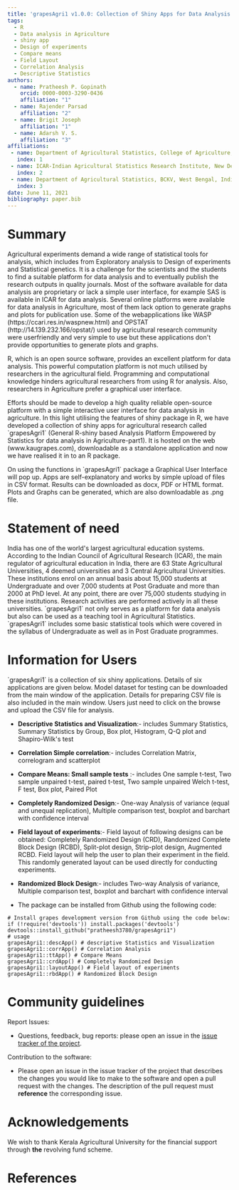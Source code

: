 ```yaml
---
title: 'grapesAgri1 v1.0.0: Collection of Shiny Apps for Data Analysis in Agriculture'
tags:
  - R
  - Data analysis in Agriculture
  - shiny app
  - Design of experiments
  - Compare means
  - Field Layout
  - Correlation Analysis
  - Descriptive Statistics
authors:
  - name: Pratheesh P. Gopinath
    orcid: 0000-0003-3290-0436
    affiliation: "1"
  - name: Rajender Parsad
    affiliation: "2"
  - name: Brigit Joseph
    affiliation: "1"
  - name: Adarsh V. S.
    affiliation: "3"
affiliations:
 - name: Department of Agricultural Statistics, College of Agriculture, Vellayani, Kerala Agricultural University, Kerala, India.
   index: 1
 - name: ICAR-Indian Agricultural Statistics Research Institute, New Delhi, India.
   index: 2
 - name: Department of Agricultural Statistics, BCKV, West Bengal, India
   index: 3
date: June 11, 2021 
bibliography: paper.bib
---
```


# Summary

<p>
Agricultural experiments demand a wide range of statistical tools for analysis, which includes from Exploratory analysis to Design of experiments and Statistical genetics. It is a challenge for the scientists and the students to find a suitable platform for data analysis and to eventually publish the research outputs in quality journals. Most of the software available for data analysis are proprietary or lack a simple user interface, for example SAS is available in ICAR for data analysis. Several online platforms were available for data analysis in Agriculture, most of them lack option to generate graphs and plots for publication use. Some of the webapplications like WASP (https://ccari.res.in/waspnew.html) and OPSTAT (http://14.139.232.166/opstat/) used by agricultural research community were userfriendly and very simple to use but these applications don't provide opportunities to generate plots and graphs.
</p>

<p>
R, which is an open source software, provides an excellent platform for data analysis. This powerful computation platform is not much utilised by researchers in the agricultural field. Programming and computational knowledge hinders agricultural researchers from using R for analysis. Also, researchers in Agriculture prefer a graphical user interface.
</p>

<p>
Efforts should be made to develop a high quality reliable open-source platform with a simple interactive user interface for data analysis in agriculture. In this light utilising the features of shiny package in R, we have developed a collection of shiny apps for agricultural research called `grapesAgri1` (General R-shiny based Analysis Platform Empowered by Statistics for data analysis in Agriculture-part1). It is hosted on the web (www.kaugrapes.com), downloadable as a standalone application and now we have realised it in to an R package.


</p>

<p>
On using the functions in `grapesAgri1` package a Graphical User Interface will pop up. Apps are self-explanatory and works by simple upload of files in CSV format. Results can be downloaded as docx, PDF or HTML format. Plots and Graphs can be generated, which are also downloadable as .png file.
</p>

# Statement of need
<p>
India has one of the world's largest agricultural education systems. According to the Indian Council of Agricultural Research (ICAR), the main regulator of agricultural education in India, there are 63 State Agricultural Universities, 4 deemed universities and 3 Central Agricultural Universities. These institutions enrol on an annual basis about 15,000 students at Undergraduate and over 7,000 students at Post Graduate and more than 2000 at PhD level. At any point, there are over 75,000 students studying in these institutions. Research activities are performed actively in all these universities. `grapesAgri1` not only serves as a platform for data analysis but also can be used as a teaching tool in Agricultural Statistics. `grapesAgri1` includes some basic statistical tools which were covered in the syllabus of Undergraduate as well as in Post Graduate programmes.

</p>

# Information for Users

<p>
`grapesAgri1` is a collection of six shiny applications. Details of six applications are given below. Model dataset for testing can be downloaded from the main window of the application. Details for preparing CSV file is also included in the main window. Users just need to click on the browse and upload the CSV file for analysis.

</p>

-   **Descriptive Statistics and Visualization**:- includes Summary Statistics, Summary Statistics by Group, Box plot, Histogram, Q-Q plot and Shapiro-Wilk's test

-   **Correlation Simple correlation**:- includes Correlation Matrix, correlogram and scatterplot

-   **Compare Means: Small sample tests** :- includes One sample t-test, Two sample unpaired t-test, paired t-test, Two sample unpaired Welch t-test, F test, Box plot, Paired Plot

-   **Completely Randomized Design**:- One-way Analysis of variance (equal and unequal replication), Multiple comparison test, boxplot and barchart with confidence interval

-   **Field layout of experiments**:- Field layout of following designs can be obtained: Completely Randomized Design (CRD), Randomized Complete Block Design (RCBD), Split-plot design, Strip-plot design, Augmented RCBD. Field layout will help the user to plan their experiment in the field. This randomly generated layout can be used directly for conducting experiments.

-   **Randomized Block Design**:- includes Two-way Analysis of variance, Multiple comparison test, boxplot and barchart with confidence interval

-   The package can be installed from Github using the following code:

``` {.r}
# Install grapes development version from Github using the code below:
if (!require('devtools')) install.packages('devtools')
devtools::install_github("pratheesh3780/grapesAgri1")
# usage
grapesAgri1::descApp() # descriptive Statistics and Visualization 
grapesAgri1::corrApp() # Correlation Analysis
grapesAgri1::ttApp() # Compare Means
grapesAgri1::crdApp() # Completely Randomized Design
grapesAgri1::layoutApp() # Field layout of experiments
grapesAgri1::rbdApp() # Randomized Block Design 
```

# Community guidelines

Report Issues:

-   Questions, feedback, bug reports: please open an issue in the [issue tracker of the project](https://github.com/pratheesh3780/grapesAgri1/issues).

Contribution to the software:

-   Please open an issue in the issue tracker of the project that describes the changes you would like to make to the software and open a pull request with the changes. The description of the pull request must **reference** the corresponding issue.

# Acknowledgements

We wish to thank Kerala Agricultural University for the financial support through **the** revolving fund scheme.

# References
